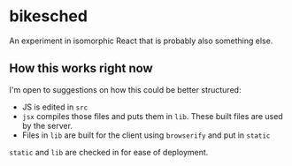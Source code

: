 # bikesched

An experiment in isomorphic React that is probably also something else.

## How this works right now

I'm open to suggestions on how this could be better structured:

* JS is edited in `src`
* `jsx` compiles those files and puts them in `lib`. These built files are used by the server.
* Files in `lib` are built for the client using `browserify` and put in `static`

`static` and `lib` are checked in for ease of deployment.
